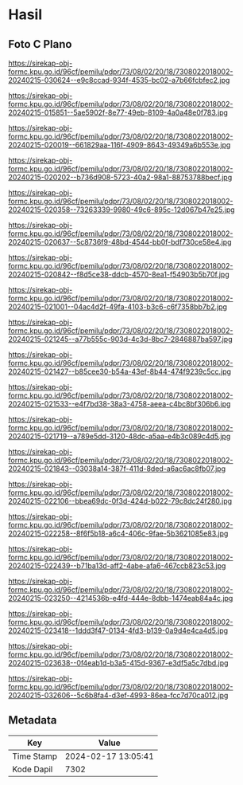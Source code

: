 # Hasil

## Foto C Plano

https://sirekap-obj-formc.kpu.go.id/96cf/pemilu/pdpr/73/08/02/20/18/7308022018002-20240215-030624--e9c8ccad-934f-4535-bc02-a7b66fcbfec2.jpg

https://sirekap-obj-formc.kpu.go.id/96cf/pemilu/pdpr/73/08/02/20/18/7308022018002-20240215-015851--5ae5902f-8e77-49eb-8109-4a0a48e0f783.jpg

https://sirekap-obj-formc.kpu.go.id/96cf/pemilu/pdpr/73/08/02/20/18/7308022018002-20240215-020019--661829aa-116f-4909-8643-49349a6b553e.jpg

https://sirekap-obj-formc.kpu.go.id/96cf/pemilu/pdpr/73/08/02/20/18/7308022018002-20240215-020202--b736d908-5723-40a2-98a1-88753788becf.jpg

https://sirekap-obj-formc.kpu.go.id/96cf/pemilu/pdpr/73/08/02/20/18/7308022018002-20240215-020358--73263339-9980-49c6-895c-12d067b47e25.jpg

https://sirekap-obj-formc.kpu.go.id/96cf/pemilu/pdpr/73/08/02/20/18/7308022018002-20240215-020637--5c8736f9-48bd-4544-bb0f-bdf730ce58e4.jpg

https://sirekap-obj-formc.kpu.go.id/96cf/pemilu/pdpr/73/08/02/20/18/7308022018002-20240215-020842--f8d5ce38-ddcb-4570-8ea1-f54903b5b70f.jpg

https://sirekap-obj-formc.kpu.go.id/96cf/pemilu/pdpr/73/08/02/20/18/7308022018002-20240215-021001--04ac4d2f-49fa-4103-b3c6-c6f7358bb7b2.jpg

https://sirekap-obj-formc.kpu.go.id/96cf/pemilu/pdpr/73/08/02/20/18/7308022018002-20240215-021245--a77b555c-903d-4c3d-8bc7-2846887ba597.jpg

https://sirekap-obj-formc.kpu.go.id/96cf/pemilu/pdpr/73/08/02/20/18/7308022018002-20240215-021427--b85cee30-b54a-43ef-8b44-474f9239c5cc.jpg

https://sirekap-obj-formc.kpu.go.id/96cf/pemilu/pdpr/73/08/02/20/18/7308022018002-20240215-021533--e4f7bd38-38a3-4758-aeea-c4bc8bf306b6.jpg

https://sirekap-obj-formc.kpu.go.id/96cf/pemilu/pdpr/73/08/02/20/18/7308022018002-20240215-021719--a789e5dd-3120-48dc-a5aa-e4b3c089c4d5.jpg

https://sirekap-obj-formc.kpu.go.id/96cf/pemilu/pdpr/73/08/02/20/18/7308022018002-20240215-021843--03038a14-387f-411d-8ded-a6ac6ac8fb07.jpg

https://sirekap-obj-formc.kpu.go.id/96cf/pemilu/pdpr/73/08/02/20/18/7308022018002-20240215-022106--bbea69dc-0f3d-424d-b022-79c8dc24f280.jpg

https://sirekap-obj-formc.kpu.go.id/96cf/pemilu/pdpr/73/08/02/20/18/7308022018002-20240215-022258--8f6f5b18-a6c4-406c-9fae-5b3621085e83.jpg

https://sirekap-obj-formc.kpu.go.id/96cf/pemilu/pdpr/73/08/02/20/18/7308022018002-20240215-022439--b71ba13d-aff2-4abe-afa6-467ccb823c53.jpg

https://sirekap-obj-formc.kpu.go.id/96cf/pemilu/pdpr/73/08/02/20/18/7308022018002-20240215-023250--4214536b-e4fd-444e-8dbb-1474eab84a4c.jpg

https://sirekap-obj-formc.kpu.go.id/96cf/pemilu/pdpr/73/08/02/20/18/7308022018002-20240215-023418--1ddd3f47-0134-4fd3-b139-0a9d4e4ca4d5.jpg

https://sirekap-obj-formc.kpu.go.id/96cf/pemilu/pdpr/73/08/02/20/18/7308022018002-20240215-023638--0f4eab1d-b3a5-415d-9367-e3df5a5c7dbd.jpg

https://sirekap-obj-formc.kpu.go.id/96cf/pemilu/pdpr/73/08/02/20/18/7308022018002-20240215-032606--5c6b8fa4-d3ef-4993-86ea-fcc7d70ca012.jpg


## Metadata

| Key        | Value               |
| ---------- | ------------------- |
| Time Stamp | 2024-02-17 13:05:41 |
| Kode Dapil | 7302                |




